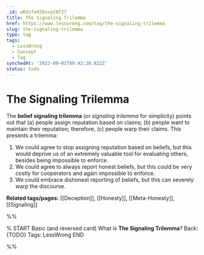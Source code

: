 ```yaml
---
_id: wRdzfoH39vxqtNf37
title: The Signaling Trilemma
href: https://www.lesswrong.com/tag/the-signaling-trilemma
slug: the-signaling-trilemma
type: tag
tags:
  - LessWrong
  - Concept
  - Tag
synchedAt: '2022-09-01T09:42:20.822Z'
status: todo
---
```


# The Signaling Trilemma

The **belief signaling trilemma** (or *signaling trilemma* for simplicity) points out that (a) people assign reputation based on claims; (b) people want to maintain their reputation; therefore, (c) people warp their claims. This presents a trilemma:

1. We could agree to stop assigning reputation based on beliefs, but this would deprive us of an extremely valuable tool for evaluating others, besides being impossible to enforce.
2. We could agree to always report honest beliefs, but this could be very costly for cooperators and again impossible to enforce.
3. We could embrace dishonest reporting of beliefs, but this can severely warp the discourse.

**Related tags/pages:** [[Deception]], [[Honesty]], [[Meta-Honesty]], [[Signaling]]


%%

% START
Basic (and reversed card)
What is **The Signaling Trilemma**?
Back: {TODO}
Tags: LessWrong
END

%%
	
